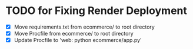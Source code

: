 # TODO for Fixing Render Deployment

- [x] Move requirements.txt from ecommerce/ to root directory
- [x] Move Procfile from ecommerce/ to root directory
- [x] Update Procfile to 'web: python ecommerce/app.py'
